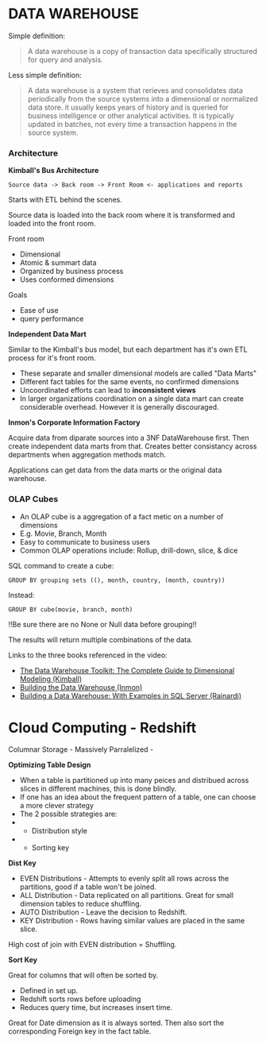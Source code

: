 # DATA WAREHOUSE

Simple definition:
> A data warehouse is a copy of transaction data specifically structured for query and analysis. 

Less simple definition: 
> A data warehouse is a system that rerieves and consolidates data periodically from the source systems into a dimensional or normalized data store. it usually keeps years of history and is queried for business intelligence or other analytical activities. It is typically updated in batches, not every time a transaction happens in the source system. 


### Architecture

**Kimball's Bus Architecture**

`Source data -> Back room -> Front Room <- applications and reports`

Starts with ETL behind the scenes.  

Source data is loaded into the back room where it is transformed and loaded into the front room. 

Front room
- Dimensional
- Atomic & summart data 
- Organized by business process
- Uses conformed dimensions 

Goals
- Ease of use 
- query performance 

**Independent Data Mart**

Similar to the Kimball's bus model, but each department has it's own ETL process for it's front room. 
- These separate and smaller dimensional models are called "Data Marts"
- Different fact tables for the same events, no confirmed dimensions 
- Uncoordinated efforts can lead to **inconsistent views**
- In larger organizations coordination on a single data mart can create considerable overhead. However it is generally discouraged. 

**Inmon's Corporate Information Factory** 

Acquire data from diparate sources into a 3NF DataWarehouse first. Then create independent data marts from that.  Creates better consistancy across departments when aggregation methods match. 

Applications can get data from the data marts or the original data warehouse. 

### OLAP Cubes

- An OLAP cube is a aggregation of a fact metic on a number of dimensions
- E.g. Movie, Branch, Month
- Easy to communicate to business users
- Common OLAP operations include: Rollup, drill-down, slice, & dice

SQL command to create a cube: 

`GROUP BY grouping sets ((), month, country, (month, country))`

Instead:

`GROUP BY cube(movie, branch, month)`

!!Be sure there are no None or Null data before grouping!! 

The results will return multiple combinations of the data. 


Links to the three books referenced in the video:

- [The Data Warehouse Toolkit: The Complete Guide to Dimensional Modeling (Kimball)](https://www.amazon.com/Data-Warehouse-Toolkit-Complete-Dimensional/dp/0471200247)
- [Building the Data Warehouse (Inmon)](https://www.amazon.com/Building-Data-Warehouse-W-Inmon/dp/0764599445)
- [Building a Data Warehouse: With Examples in SQL Server (Rainardi)](https://www.amazon.com/Building-Data-Warehouse-Examples-Experts/dp/1590599314)


# Cloud Computing - Redshift

Columnar Storage - Massively Parralelized - 

**Optimizing Table Design**

- When a table is partitioned up into many peices and distribued across slices in different machines, this is done blindly.
- If one has an idea about the frequent pattern of a table, one can choose a more clever strategy
- The 2 possible strategies are:
- - Distribution style 
- - Sorting key 


**Dist Key**

- EVEN Distributions - Attempts to evenly split all rows across the partitions, good if a table won't be joined. 
- ALL Distribution - Data replicated on all partitions. Great for small dimension tables to reduce shuffling. 
- AUTO Distribution - Leave the decision to Redshift. 
- KEY Distribution - Rows having similar values are placed in the same slice. 

High cost of join with EVEN distribution = Shuffling. 

**Sort Key**

Great for columns that will often be sorted by. 

- Defined in set up. 
- Redshift sorts rows before uploading 
- Reduces query time, but increases insert time. 

Great for Date dimension as it is always sorted. Then also sort the corresponding Foreign key in the fact table. 

